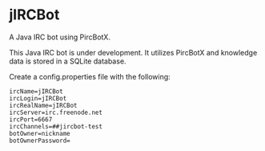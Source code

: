 # jIRCBot
A Java IRC bot using PircBotX.

This Java IRC bot is under development. It utilizes PircBotX and knowledge data is stored in a SQLite database.

Create a config.properties file with the following:

    ircName=jIRCBot
    ircLogin=jIRCBot
    ircRealName=jIRCBot
    ircServer=irc.freenode.net
    ircPort=6667
    ircChannels=##jircbot-test
    botOwner=nickname
    botOwnerPassword=
